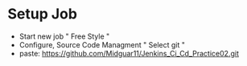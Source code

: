# Setup Job

- Start new job " Free Style "
- Configure, Source Code Managment " Select git "
- paste: https://github.com/Midguar11/Jenkins_Ci_Cd_Practice02.git


